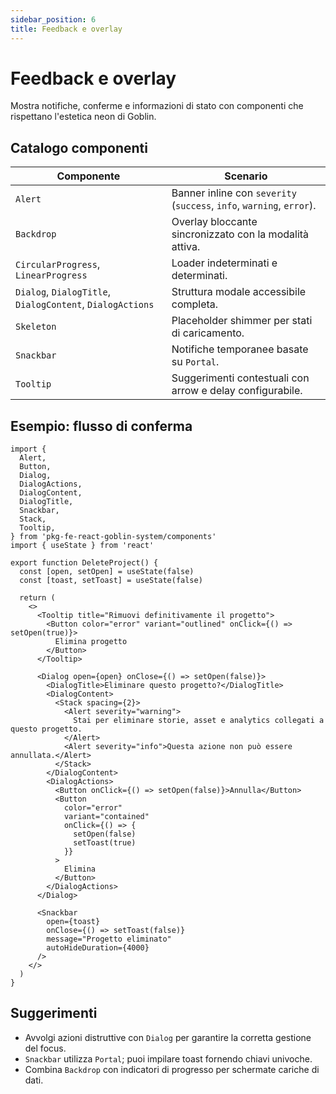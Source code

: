 ```yaml
---
sidebar_position: 6
title: Feedback e overlay
---
```


# Feedback e overlay

Mostra notifiche, conferme e informazioni di stato con componenti che rispettano l'estetica neon di Goblin.

## Catalogo componenti

| Componente | Scenario |
| --- | --- |
| `Alert` | Banner inline con `severity` (`success`, `info`, `warning`, `error`). |
| `Backdrop` | Overlay bloccante sincronizzato con la modalità attiva. |
| `CircularProgress`, `LinearProgress` | Loader indeterminati e determinati. |
| `Dialog`, `DialogTitle`, `DialogContent`, `DialogActions` | Struttura modale accessibile completa. |
| `Skeleton` | Placeholder shimmer per stati di caricamento. |
| `Snackbar` | Notifiche temporanee basate su `Portal`. |
| `Tooltip` | Suggerimenti contestuali con arrow e delay configurabile. |

## Esempio: flusso di conferma

```tsx
import {
  Alert,
  Button,
  Dialog,
  DialogActions,
  DialogContent,
  DialogTitle,
  Snackbar,
  Stack,
  Tooltip,
} from 'pkg-fe-react-goblin-system/components'
import { useState } from 'react'

export function DeleteProject() {
  const [open, setOpen] = useState(false)
  const [toast, setToast] = useState(false)

  return (
    <>
      <Tooltip title="Rimuovi definitivamente il progetto">
        <Button color="error" variant="outlined" onClick={() => setOpen(true)}>
          Elimina progetto
        </Button>
      </Tooltip>

      <Dialog open={open} onClose={() => setOpen(false)}>
        <DialogTitle>Eliminare questo progetto?</DialogTitle>
        <DialogContent>
          <Stack spacing={2}>
            <Alert severity="warning">
              Stai per eliminare storie, asset e analytics collegati a questo progetto.
            </Alert>
            <Alert severity="info">Questa azione non può essere annullata.</Alert>
          </Stack>
        </DialogContent>
        <DialogActions>
          <Button onClick={() => setOpen(false)}>Annulla</Button>
          <Button
            color="error"
            variant="contained"
            onClick={() => {
              setOpen(false)
              setToast(true)
            }}
          >
            Elimina
          </Button>
        </DialogActions>
      </Dialog>

      <Snackbar
        open={toast}
        onClose={() => setToast(false)}
        message="Progetto eliminato"
        autoHideDuration={4000}
      />
    </>
  )
}
```

## Suggerimenti

- Avvolgi azioni distruttive con `Dialog` per garantire la corretta gestione del focus.
- `Snackbar` utilizza `Portal`; puoi impilare toast fornendo chiavi univoche.
- Combina `Backdrop` con indicatori di progresso per schermate cariche di dati.

